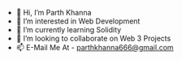 - 👋 Hi, I’m Parth Khanna
- 👀 I’m interested in Web Development
- 🌱 I’m currently learning Solidity
- 💞️ I’m looking to collaborate on Web 3 Projects
- 📫 E-Mail Me At - parthkhanna666@gmail.com
